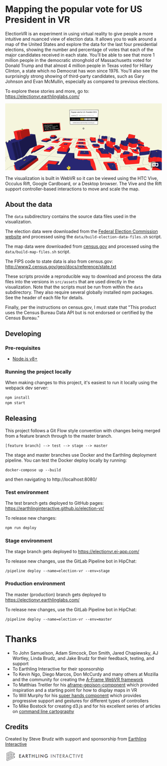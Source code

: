 # Mapping the popular vote for US President in VR

ElectionVR is an experiment in using virtual reality to give people a more intuitive and nuanced view of election data.  It allows you to walk around a map of the United States and explore the data for the last four presidential elections, showing the number and percentage of votes that each of the major candidates received in each state.  You’ll be able to see that more 1 million people in the democratic stronghold of Massachusetts voted for Donald Trump and that almost 4 million people in Texas voted for Hillary Clinton, a state which no Democrat has won since 1976.  You’ll also see the surprisingly strong showing of third-party candidates, such as Gary Johnson and Evan McMullin, especially as compared to previous elections.  

To explore these stories and more, go to: https://electionvr.earthlinglabs.com/

[![Election VR](./src/assets/preview.png)](https://electionvr.earthlinglabs.com/)

The visualization is built in WebVR so it can be viewed using the HTC Vive, Occulus Rift, Google Cardboard, or a Desktop browser.  The Vive and the Rift support controller-based interactions to move and scale the map.

## About the data

The `data` subdirectory contains the source data files used in the visualization.  

The election data were downloaded from the [Federal Election Commission website](https://transition.fec.gov/pubrec/electionresults.shtml)
and processed using the `data/build-election-data-files.sh` script.

The map data were downloaded from [census.gov](https://census.gov) and processed using the `data/build-map-files.sh` script.

The FIPS code to state data is also from census.gov: http://www2.census.gov/geo/docs/reference/state.txt

These scripts provide a reproducible way to download and process the data files into the versions in `src/assets` that are used
directly in the visualization.  Note that the scripts must be run from within the `data` subdirectory.  They also
require several globally installed npm packages.  See the header of each file for details.

Finally, per the instructions on census.gov, I must state that "This product uses the Census Bureau Data API but is not endorsed or certified by the Census Bureau."

## Developing

### Pre-requisites

* [Node.js v8+](https://nodejs.org/en/)

### Running the project locally

When making changes to this project, it's easiest to run it locally using the webpack dev server:

```bash
npm install
npm start
```

## Releasing

This project follows a Git Flow style convention with changes being merged from a feature branch through to the master branch.

```
[feature branch] --> test --> stage --> master
```

The stage and master branches use Docker and the Earthling deployment pipeline.  You can test the Docker deploy locally by running:
```
docker-compose up --build
```
and then navigating to http://localhost:8080/

### Test environment

The test branch gets deployed to GitHub pages: https://earthlinginteractive.github.io/election-vr/

To release new changes:
```bash
npm run deploy
```

### Stage environment

The stage branch gets deployed to https://electionvr.ei-app.com/

To release new changes, use the GitLab Pipeline bot in HipChat:
```
/pipeline deploy --name=election-vr --env=stage
```

### Production environment

The master (production) branch gets deployed to https://electionvr.earthlinglabs.com/

To release new changes, use the GitLab Pipeline bot in HipChat:
```
/pipeline deploy --name=election-vr --env=master
```


# Thanks
* To John Samuelson, Adam Simcock, Don Smith, Jared Chapiewsky, AJ Wortley, Linda Brudz, and Jake Brudz for their feedback, testing, and support
* To Earthling Interactive for their sponsorship
* To Kevin Ngo, Diego Marcos, Don McCurdy and many others at Mozilla and the community for creating the [A-Frame WebVR framework](https://aframe.io/)
* To Matthias Treitler for his [aframe-geojson-component](https://github.com/mattrei/aframe-geojson-component) which provided inspiration
and a starting point for how to display maps in VR
* To Will Murphy for his [super hands component](https://github.com/wmurphyrd/aframe-super-hands-component) which provides progressive support
and gestures for different types of controllers
* To Mike Bostock for creating d3.js and for his excellent series of articles on [command line cartography](https://medium.com/@mbostock/command-line-cartography-part-1-897aa8f8ca2c)

## Credits

Created by Steve Brudz with support and sponsorship from [Earthling Interactive](https://earthlinginteractive.com/)

[![Earthling Interactive](./src/assets/earthling-logo.png)](https://earthlinginteractive.com/)

